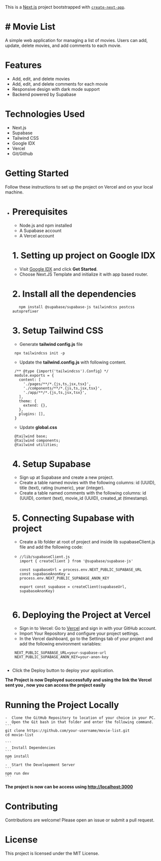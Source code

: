 This is a [Next.js](https://nextjs.org/) project bootstrapped with [`create-next-app`](https://github.com/vercel/next.js/tree/canary/packages/create-next-app).

# # Movie List
A simple web application for managing a list of movies. Users can add, update, delete movies, and add comments to each movie.

# Features
-  Add, edit, and delete movies
-  Add, edit, and delete comments for each movie
-  Responsive design with dark mode support
-  Backend powered by Supabase
  
# Technologies Used
-  Next.js
-  Supabase
-  Tailwind CSS
-  Google IDX
-  Vercel
-  Git/Github
  
# Getting Started
Follow these instructions to set up the project on Vercel and on your local machine.

-  # Prerequisites
    -  Node.js and npm installed
    -  A Supabase account
    -  A Vercel account
      
   # 1. Setting up project on Google IDX
   -  Visit [Google IDX](https://idx.dev/) and click **Get Started**.
   -  Choose Next.JS Template and initialize it with app based router.
      
   # 2. Install all the dependencies
   ```
      npm install @supabase/supabase-js tailwindcss postcss autoprefixer
   ```
     
   # 3. Setup Tailwind CSS
     -  Generate **tailwind config.js** file
     ```
      npx tailwindcss init -p
     ```
     -  Update the **tailwind.config.js** with following content.
     ```
      /** @type {import('tailwindcss').Config} */
      module.exports = {
        content: [
          './pages/**/*.{js,ts,jsx,tsx}',
          './components/**/*.{js,ts,jsx,tsx}',
          './app/**/*.{js,ts,jsx,tsx}',
        ],          
        theme: {
          extend: {},
        },          
        plugins: [],
      }         
      ````
   -  Update **global.css**
     ```
      @tailwind base;
      @tailwind components;
      @tailwind utilities;
     ```
               
   # 4.  Setup Supabase
   -  Sign up at Supabase and create a new project.
   -  Create a table named movies with the following columns: id (UUID), title (text), rating (numeric), year (integer).
   -  Create a table named comments with the following columns: id (UUID), content (text), movie_id (UUID), created_at (timestamp).  
    
   # 5.  Connecting Supabase with project
   -  Create a lib folder at root of project and inside lib supabaseClient.js file and add the following code:
   -  ```
      //lib/supabaseClient.js
      import { createClient } from '@supabase/supabase-js'
    
      const supabaseUrl = process.env.NEXT_PUBLIC_SUPABASE_URL
      const supabaseAnonKey = process.env.NEXT_PUBLIC_SUPABASE_ANON_KEY
      
      export const supabase = createClient(supabaseUrl, supabaseAnonKey)
     
      ```
      
   # 6.  Deploying the Project at Vercel
   -  Sign in to Vercel: Go to [Vercel](https://vercel.com/) and sign in with your GitHub account.
   -  Import Your Repository and configure your project settings.
   -  In the Vercel dashboard, go to the Settings tab of your project and add the following environment variables:
   ```
    NEXT_PUBLIC_SUPABASE_URL=your-supabase-url
    NEXT_PUBLIC_SUPABASE_ANON_KEY=your-anon-key
     
   ```
  -  Click the Deploy button to deploy your application.
       
**The Project is now Deployed successfully and using the link the Vercel sent you , now you can access the project easily**
       
  # Running the Project Locally
    -  Clone the GitHub Repository to location of your choice in your PC.
    -  Open the Git bash in that folder and enter the following command.
    ```
    git clone https://github.com/your-username/movie-list.git
    cd movie-list
    
    ```
    -  Install Dependencies
    ```
    npm install
    ```
    -  Start the Developement Server
    ```
    npm run dev
    ```
**The project is now can be access using [http://localhost:3000](http://localhost:3000)**

# Contributing
Contributions are welcome! Please open an issue or submit a pull request.

# License
This project is licensed under the MIT License.

